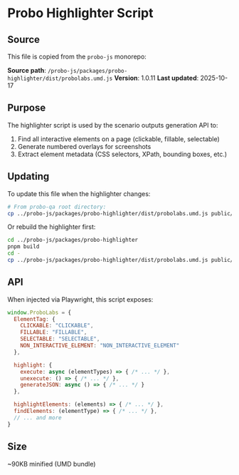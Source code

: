 # Probo Highlighter Script

## Source

This file is copied from the `probo-js` monorepo:

**Source path**: `/probo-js/packages/probo-highlighter/dist/probolabs.umd.js`
**Version**: 1.0.11
**Last updated**: 2025-10-17

## Purpose

The highlighter script is used by the scenario outputs generation API to:
1. Find all interactive elements on a page (clickable, fillable, selectable)
2. Generate numbered overlays for screenshots
3. Extract element metadata (CSS selectors, XPath, bounding boxes, etc.)

## Updating

To update this file when the highlighter changes:

```bash
# From probo-qa root directory:
cp ../probo-js/packages/probo-highlighter/dist/probolabs.umd.js public/probolabs-highlighter.js
```

Or rebuild the highlighter first:

```bash
cd ../probo-js/packages/probo-highlighter
pnpm build
cd -
cp ../probo-js/packages/probo-highlighter/dist/probolabs.umd.js public/probolabs-highlighter.js
```

## API

When injected via Playwright, this script exposes:

```javascript
window.ProboLabs = {
  ElementTag: {
    CLICKABLE: "CLICKABLE",
    FILLABLE: "FILLABLE",
    SELECTABLE: "SELECTABLE",
    NON_INTERACTIVE_ELEMENT: "NON_INTERACTIVE_ELEMENT"
  },

  highlight: {
    execute: async (elementTypes) => { /* ... */ },
    unexecute: () => { /* ... */ },
    generateJSON: async () => { /* ... */ }
  },

  highlightElements: (elements) => { /* ... */ },
  findElements: (elementType) => { /* ... */ },
  // ... and more
}
```

## Size

~90KB minified (UMD bundle)
